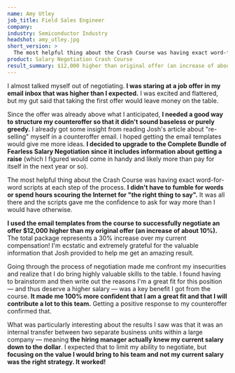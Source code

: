 ```yaml
---
name: Amy Utley
job_title: Field Sales Engineer
company: 
industry: Semiconductor Industry
headshot: amy_utley.jpg
short_version: >
  The most helpful thing about the Crash Course was having exact word-for-word scripts at each step of the process – they gave me the confidence to ask for way more than I would have otherwise. **I used the email templates to successfully negotiate an offer $12,000 higher than my original offer (an increase of about 10%)!**
product: Salary Negotiation Crash Course
result_summary: $12,000 higher than original offer (an increase of about 10%)
---
```


I almost talked myself out of negotiating. **I was staring at a job offer in my email inbox that was higher than I expected.** I was excited and flattered, but my gut said that taking the first offer would leave money on the table.

Since the offer was already above what I anticipated, **I needed a good way to structure my counteroffer so that it didn't sound baseless or purely greedy.** I already got some insight from reading Josh's article about "re-selling" myself in a counteroffer email. I hoped getting the email templates would give me more ideas. **I decided to upgrade to the Complete Bundle of Fearless Salary Negotiation since it includes information about getting a raise** (which I figured would come in handy and likely more than pay for itself in the next year or so).

The most helpful thing about the Crash Course was having exact word-for-word scripts at each step of the process. **I didn't have to fumble for words or spend hours scouring the Internet for "the right thing to say".** It was all there and the scripts gave me the confidence to ask for way more than I would have otherwise.

**I used the email templates from the course to successfully negotiate an offer $12,000 higher than my original offer (an increase of about 10%).** The total package represents a 30% increase over my current compensation! I'm ecstatic and extremely grateful for the valuable information that Josh provided to help me get an amazing result.

Going through the process of negotiation made me confront my insecurities and realize that I do bring highly valuable skills to the table. I found having to brainstorm and then write out the reasons I'm a great fit for this position — and thus deserve a higher salary — was a key benefit I got from the course. **It made me 100% more confident that I am a great fit and that I will contribute a lot to this team.** Getting a positive response to my counteroffer confirmed that.

What was particularly interesting about the results I saw was that it was an internal transfer between two separate business units within a large company — meaning **the hiring manager actually knew my current salary down to the dollar**. I expected that to limit my ability to negotiate, but **focusing on the value I would bring to his team and not my current salary was the right strategy. It worked!**